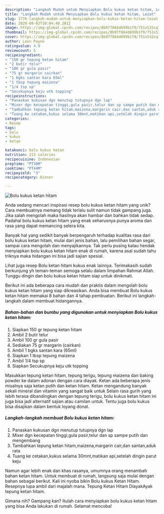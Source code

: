 ```yaml
---
description: "Langkah Mudah untuk Menyiapkan Bolu kukus ketan hitam, Lezat"
title: "Langkah Mudah untuk Menyiapkan Bolu kukus ketan hitam, Lezat"
slug: 1776-langkah-mudah-untuk-menyiapkan-bolu-kukus-ketan-hitam-lezat
date: 2020-08-02T10:04:40.281Z
image: https://img-global.cpcdn.com/recipes/8b97f864d699b1f9/751x532cq70/bolu-kukus-ketan-hitam-foto-resep-utama.jpg
thumbnail: https://img-global.cpcdn.com/recipes/8b97f864d699b1f9/751x532cq70/bolu-kukus-ketan-hitam-foto-resep-utama.jpg
cover: https://img-global.cpcdn.com/recipes/8b97f864d699b1f9/751x532cq70/bolu-kukus-ketan-hitam-foto-resep-utama.jpg
author: Leon Payne
ratingvalue: 4.9
reviewcount: 5
recipeingredient:
- "150 gr tepung ketan hitam"
- "2 butir telur"
- "100 gr gula pasir"
- "75 gr margarin cairkan"
- "1 bgks santan kara 65ml"
- "1 tbsp tepung maizena"
- "1/4 tsp sp"
- "Secukupnya keju utk topping"
recipeinstructions:
- "Panaskan kukusan dgn menutup tutupnya dgn lap"
- "Mixer dgn kecepatan tinggi,gula pasir,telur dan sp sampe putih dan mengembang"
- "Tambahkan tepung ketan hitam,maizena,margarin cair,dan santan,aduk rata"
- "Tuang ke cetakan,kukus selama 30mnt,matikan api,setelah dingin parut keju"
categories:
- Resep
tags:
- bolu
- kukus
- ketan

katakunci: bolu kukus ketan 
nutrition: 213 calories
recipecuisine: Indonesian
preptime: "PT30M"
cooktime: "PT44M"
recipeyield: "3"
recipecategory: Dinner

---
```



![Bolu kukus ketan hitam](https://img-global.cpcdn.com/recipes/8b97f864d699b1f9/751x532cq70/bolu-kukus-ketan-hitam-foto-resep-utama.jpg)

Anda sedang mencari inspirasi resep bolu kukus ketan hitam yang unik? Cara membuatnya memang tidak terlalu sulit namun tidak gampang juga. Jika salah mengolah maka hasilnya akan hambar dan bahkan tidak sedap. Padahal bolu kukus ketan hitam yang enak seharusnya punya aroma dan rasa yang dapat memancing selera kita.

Banyak hal yang sedikit banyak berpengaruh terhadap kualitas rasa dari bolu kukus ketan hitam, mulai dari jenis bahan, lalu pemilihan bahan segar, sampai cara mengolah dan menyajikannya. Tak perlu pusing kalau hendak menyiapkan bolu kukus ketan hitam enak di rumah, karena asal sudah tahu triknya maka hidangan ini bisa jadi sajian spesial.

Lihat juga resep Bolu ketan hitam kukus enak lainnya. Terimakasih sudah berkunjung yh teman-teman semoga selalu dalam limpahan Rahmat Allah. Tunggu dingin dan bolu kukus ketan hitam siap untuk dinikmati.


Berikut ini ada beberapa cara mudah dan praktis dalam mengolah bolu kukus ketan hitam yang siap dikreasikan. Anda bisa membuat Bolu kukus ketan hitam memakai 8 bahan dan 4 tahap pembuatan. Berikut ini langkah-langkah dalam membuat hidangannya.

<!--inarticleads1-->

##### Bahan-bahan dan bumbu yang digunakan untuk menyiapkan Bolu kukus ketan hitam:

1. Siapkan 150 gr tepung ketan hitam
1. Ambil 2 butir telur
1. Ambil 100 gr gula pasir
1. Sediakan 75 gr margarin (cairkan)
1. Ambil 1 bgks santan kara (65ml)
1. Siapkan 1 tbsp tepung maizena
1. Ambil 1/4 tsp sp
1. Siapkan Secukupnya keju utk topping


Masukkan tepung ketan hitam, tepung terigu, tepung maizena dan baking powder ke dalam adonan dengan cara diayak. Ketan ada beberapa jenis misalnya saja ketan putih dan ketan hitam. Ketan mengandung banyak sekali mineral dan vitamin yang sangat baik untuk Selain rasa gurih yang lebih terasa dibandingkan dengan tepung terigu, bolu kukus ketan hitam ini juga bisa jadi alternatif sajian atau camilan untuk. Tentu juga bolu kukus bisa disajikan dalam bentuk loyang donat. 

<!--inarticleads2-->

##### Langkah-langkah membuat Bolu kukus ketan hitam:

1. Panaskan kukusan dgn menutup tutupnya dgn lap
1. Mixer dgn kecepatan tinggi,gula pasir,telur dan sp sampe putih dan mengembang
1. Tambahkan tepung ketan hitam,maizena,margarin cair,dan santan,aduk rata
1. Tuang ke cetakan,kukus selama 30mnt,matikan api,setelah dingin parut keju


Namun agar lebih enak dan khas rasanya, umumnya orang menambah bahan ketan hitam. Untuk membuat di rumah, langsung saja mulai dengan bahan sebagai berikut. Kali ini nyoba bikin Bolu kukus Ketan Hitam. Resepnya lupa ambil dari majalah mana. Tepung Ketan Hitam DiayakAyak tepung ketan hitam. 

Gimana nih? Gampang kan? Itulah cara menyiapkan bolu kukus ketan hitam yang bisa Anda lakukan di rumah. Selamat mencoba!
